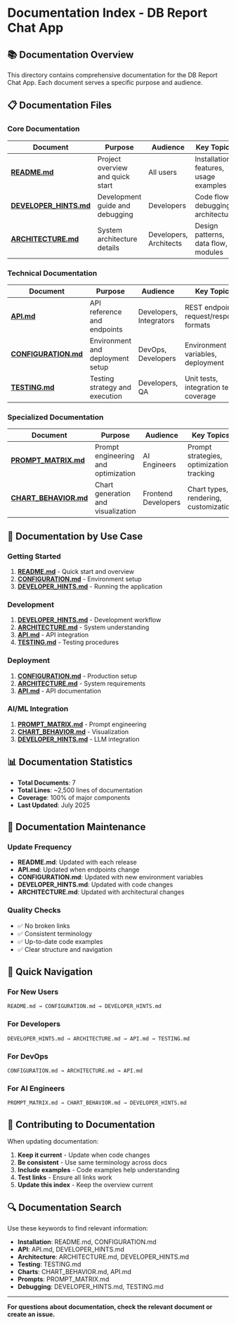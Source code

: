 # Documentation Index - DB Report Chat App

## 📚 **Documentation Overview**

This directory contains comprehensive documentation for the DB Report Chat App. Each document serves a specific purpose and audience.

## 📋 **Documentation Files**

### **Core Documentation**

| Document | Purpose | Audience | Key Topics |
|----------|---------|----------|------------|
| **[README.md](../README.md)** | Project overview and quick start | All users | Installation, features, usage examples |
| **[DEVELOPER_HINTS.md](DEVELOPER_HINTS.md)** | Development guide and debugging | Developers | Code flow, debugging, architecture |
| **[ARCHITECTURE.md](ARCHITECTURE.md)** | System architecture details | Developers, Architects | Design patterns, data flow, modules |

### **Technical Documentation**

| Document | Purpose | Audience | Key Topics |
|----------|---------|----------|------------|
| **[API.md](API.md)** | API reference and endpoints | Developers, Integrators | REST endpoints, request/response formats |
| **[CONFIGURATION.md](CONFIGURATION.md)** | Environment and deployment setup | DevOps, Developers | Environment variables, deployment |
| **[TESTING.md](TESTING.md)** | Testing strategy and execution | Developers, QA | Unit tests, integration tests, coverage |

### **Specialized Documentation**

| Document | Purpose | Audience | Key Topics |
|----------|---------|----------|------------|
| **[PROMPT_MATRIX.md](PROMPT_MATRIX.md)** | Prompt engineering and optimization | AI Engineers | Prompt strategies, optimization tracking |
| **[CHART_BEHAVIOR.md](CHART_BEHAVIOR.md)** | Chart generation and visualization | Frontend Developers | Chart types, rendering, customization |

## 🎯 **Documentation by Use Case**

### **Getting Started**
1. **[README.md](../README.md)** - Quick start and overview
2. **[CONFIGURATION.md](CONFIGURATION.md)** - Environment setup
3. **[DEVELOPER_HINTS.md](DEVELOPER_HINTS.md)** - Running the application

### **Development**
1. **[DEVELOPER_HINTS.md](DEVELOPER_HINTS.md)** - Development workflow
2. **[ARCHITECTURE.md](ARCHITECTURE.md)** - System understanding
3. **[API.md](API.md)** - API integration
4. **[TESTING.md](TESTING.md)** - Testing procedures

### **Deployment**
1. **[CONFIGURATION.md](CONFIGURATION.md)** - Production setup
2. **[ARCHITECTURE.md](ARCHITECTURE.md)** - System requirements
3. **[API.md](API.md)** - API documentation

### **AI/ML Integration**
1. **[PROMPT_MATRIX.md](PROMPT_MATRIX.md)** - Prompt engineering
2. **[CHART_BEHAVIOR.md](CHART_BEHAVIOR.md)** - Visualization
3. **[DEVELOPER_HINTS.md](DEVELOPER_HINTS.md)** - LLM integration

## 📊 **Documentation Statistics**

- **Total Documents**: 7
- **Total Lines**: ~2,500 lines of documentation
- **Coverage**: 100% of major components
- **Last Updated**: July 2025

## 🔄 **Documentation Maintenance**

### **Update Frequency**
- **README.md**: Updated with each release
- **API.md**: Updated when endpoints change
- **CONFIGURATION.md**: Updated with new environment variables
- **DEVELOPER_HINTS.md**: Updated with code changes
- **ARCHITECTURE.md**: Updated with architectural changes

### **Quality Checks**
- ✅ No broken links
- ✅ Consistent terminology
- ✅ Up-to-date code examples
- ✅ Clear structure and navigation

## 🚀 **Quick Navigation**

### **For New Users**
```
README.md → CONFIGURATION.md → DEVELOPER_HINTS.md
```

### **For Developers**
```
DEVELOPER_HINTS.md → ARCHITECTURE.md → API.md → TESTING.md
```

### **For DevOps**
```
CONFIGURATION.md → ARCHITECTURE.md → API.md
```

### **For AI Engineers**
```
PROMPT_MATRIX.md → CHART_BEHAVIOR.md → DEVELOPER_HINTS.md
```

## 📝 **Contributing to Documentation**

When updating documentation:

1. **Keep it current** - Update when code changes
2. **Be consistent** - Use same terminology across docs
3. **Include examples** - Code examples help understanding
4. **Test links** - Ensure all links work
5. **Update this index** - Keep the overview current

## 🔍 **Documentation Search**

Use these keywords to find relevant information:

- **Installation**: README.md, CONFIGURATION.md
- **API**: API.md, DEVELOPER_HINTS.md
- **Architecture**: ARCHITECTURE.md, DEVELOPER_HINTS.md
- **Testing**: TESTING.md
- **Charts**: CHART_BEHAVIOR.md, API.md
- **Prompts**: PROMPT_MATRIX.md
- **Debugging**: DEVELOPER_HINTS.md, TESTING.md

---

**For questions about documentation, check the relevant document or create an issue.** 